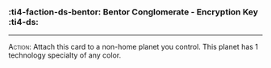 ### :ti4-faction-ds-bentor: __Bentor Conglomerate - Encryption Key__ :ti4-ds:

---

<span style="font-variant:small-caps;">Action</span>: Attach this card to a non-home planet you control. This planet has 1 technology specialty of any color.
